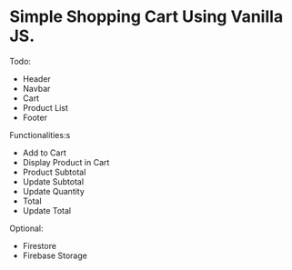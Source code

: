 # Simple Shopping Cart Using Vanilla JS.


Todo:
  - Header
  - Navbar
  - Cart
  - Product List
  - Footer

Functionalities:s
  - Add to Cart
  - Display Product in Cart
  - Product Subtotal
  - Update Subtotal
  - Update Quantity
  - Total
  - Update Total

Optional: 
  - Firestore
  - Firebase Storage